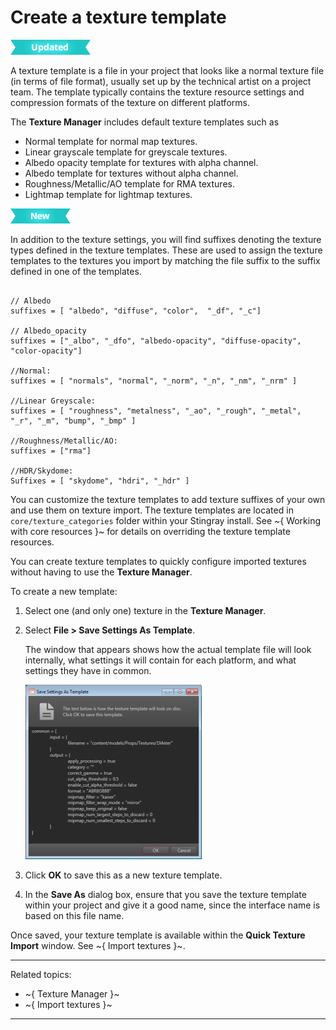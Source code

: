 # Create a texture template

![UPDATED](../../../images/updated.png)

A texture template is a file in your project that looks like a normal texture file (in terms of file format), usually set up by the technical artist on a project team. The template typically contains the texture resource settings and compression formats of the texture on different platforms.

The **Texture Manager** includes default texture templates such as

-	Normal template for normal map textures.
-	Linear grayscale template for greyscale textures.
-	Albedo opacity template for textures with alpha channel.
-	Albedo template for textures without alpha channel.
-	Roughness/Metallic/AO template for RMA textures.
-	Lightmap template for lightmap textures.

[![NEW](../../../images/new.png "What else is new in v1.7?")](../../../release_notes/readme_1.7.html)

In addition to the texture settings, you will find suffixes denoting the texture types defined in the texture templates. These are used to assign the texture templates to the textures you import by matching the file suffix to the suffix defined in one of the templates.

~~~{sjson}

// Albedo
suffixes = [ "albedo", "diffuse", "color",  "_df", "_c"]

// Albedo_opacity
suffixes = ["_albo", "_dfo", "albedo-opacity", "diffuse-opacity", "color-opacity"]

//Normal:
suffixes = [ "normals", "normal", "_norm", "_n", "_nm", "_nrm" ]

//Linear Greyscale:
suffixes = [ "roughness", "metalness", "_ao", "_rough", "_metal", "_r", "_m", "bump", "_bmp" ]

//Roughness/Metallic/AO:
suffixes = ["rma"]

//HDR/Skydome:
Suffixes = [ "skydome", "hdri", "_hdr" ]
~~~

You can customize the texture templates to add texture suffixes of your own and use them on texture import. The texture templates are located in `core/texture_categories` folder within your Stingray install. See ~{ Working with core resources }~ for details on overriding the texture template resources.

You can create texture templates to quickly configure imported textures without having to use the **Texture Manager**.

To create a new template:

1. Select one (and only one) texture in the **Texture Manager**.
2. Select **File > Save Settings As Template**.

	The window that appears shows how the actual template file will look internally, what settings it will contain for each platform, and what settings they have in common.

	![](../../../images/saveSettings_asTemplate.png)

3. Click **OK** to save this as a new texture template.

4. In the **Save As** dialog box, ensure that you save the texture template within your project and give it a good name, since the interface name is based on this file name.

Once saved, your texture template is available within the **Quick Texture Import** window. See ~{ Import textures }~.

---
Related topics:
-	~{ Texture Manager }~
-	~{ Import textures }~
---
